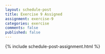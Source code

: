 ```yaml
---
layout: schedule-post
title: Exercise 9 Assigned
assignment: exercise-9
categories: exercise
comments: false
published: false
---
```

{% include schedule-post-assignment.html %}